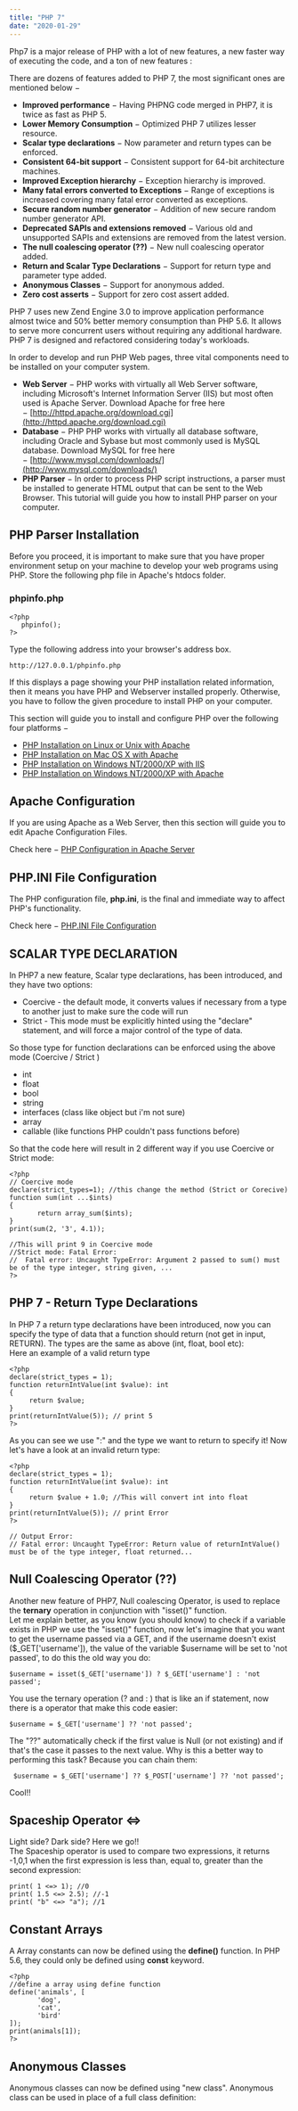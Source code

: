 ```yaml
---
title: "PHP 7"
date: "2020-01-29"
---
```


Php7 is a major release of PHP with a lot of new features, a new faster way of executing the code, and a ton of new features :

There are dozens of features added to PHP 7, the most significant ones are mentioned below −

- **Improved performance** − Having PHPNG code merged in PHP7, it is twice as fast as PHP 5.
- **Lower Memory Consumption** − Optimized PHP 7 utilizes lesser resource.
- **Scalar type declarations** − Now parameter and return types can be enforced.
- **Consistent 64-bit support** − Consistent support for 64-bit architecture machines.
- **Improved Exception hierarchy** − Exception hierarchy is improved.
- **Many fatal errors converted to Exceptions** − Range of exceptions is increased covering many fatal error converted as exceptions.
- **Secure random number generator** − Addition of new secure random number generator API.
- **Deprecated SAPIs and extensions removed** − Various old and unsupported SAPIs and extensions are removed from the latest version.
- **The null coalescing operator (??)** − New null coalescing operator added.
- **Return and Scalar Type Declarations** − Support for return type and parameter type added.
- **Anonymous Classes** − Support for anonymous added.
- **Zero cost asserts** − Support for zero cost assert added.

PHP 7 uses new Zend Engine 3.0 to improve application performance almost twice and 50% better memory consumption than PHP 5.6. It allows to serve more concurrent users without requiring any additional hardware. PHP 7 is designed and refactored considering today's workloads.

In order to develop and run PHP Web pages, three vital components need to be installed on your computer system.

- **Web Server** − PHP works with virtually all Web Server software, including Microsoft's Internet Information Server (IIS) but most often used is Apache Server. Download Apache for free here − [http://httpd.apache.org/download.cgi](http://httpd.apache.org/download.cgi)
- **Database** − PHP PHP works with virtually all database software, including Oracle and Sybase but most commonly used is MySQL database. Download MySQL for free here − [http://www.mysql.com/downloads/](http://www.mysql.com/downloads/)
- **PHP Parser** − In order to process PHP script instructions, a parser must be installed to generate HTML output that can be sent to the Web Browser. This tutorial will guide you how to install PHP parser on your computer.

## PHP Parser Installation

Before you proceed, it is important to make sure that you have proper environment setup on your machine to develop your web programs using PHP. Store the following php file in Apache's htdocs folder.

### phpinfo.php

```
<?php
   phpinfo();
?>
```

Type the following address into your browser's address box.

```
http://127.0.0.1/phpinfo.php

```

If this displays a page showing your PHP installation related information, then it means you have PHP and Webserver installed properly. Otherwise, you have to follow the given procedure to install PHP on your computer.

This section will guide you to install and configure PHP over the following four platforms −

- [PHP Installation on Linux or Unix with Apache](https://www.tutorialspoint.com/php7/php7_installation_linux.htm)
- [PHP Installation on Mac OS X with Apache](https://www.tutorialspoint.com/php7/php7_installation_mac.htm)
- [PHP Installation on Windows NT/2000/XP with IIS](https://www.tutorialspoint.com/php7/php7_installation_windows_iis.htm)
- [PHP Installation on Windows NT/2000/XP with Apache](https://www.tutorialspoint.com/php7/php7_installation_windows_apache.htm)

## Apache Configuration

If you are using Apache as a Web Server, then this section will guide you to edit Apache Configuration Files.

Check here − [PHP Configuration in Apache Server](https://www.tutorialspoint.com/php7/php7_apache_configuration.htm)

## PHP.INI File Configuration

The PHP configuration file, **php.ini**, is the final and immediate way to affect PHP's functionality.

Check here − [PHP.INI File Configuration](https://www.tutorialspoint.com/php7/php7_ini_configuration.htm)

## SCALAR TYPE DECLARATION

In PHP7 a new feature, Scalar type declarations, has been introduced, and they have two options:

- Coercive - the default mode, it converts values if necessary from a type to another just to make sure the code will run
- Strict - This mode must be explicitly hinted using the "declare" statement, and will force a major control of the type of data.

So those type for function declarations can be enforced using the above mode (Coercive / Strict )

- int
- float
- bool
- string
- interfaces (class like object but i'm not sure)
- array
- callable (like functions PHP couldn't pass functions before)

So that the code here will result in 2 different way if you use Coercive or Strict mode:

```
<?php    
// Coercive mode    
declare(strict_types=1); //this change the method (Strict or Corecive)
function sum(int ...$ints) 
{
       return array_sum($ints);
}
print(sum(2, '3', 4.1));

//This will print 9 in Coercive mode
//Strict mode: Fatal Error:
//  Fatal error: Uncaught TypeError: Argument 2 passed to sum() must be of the type integer, string given, ... 
?> 
```

## PHP 7 - Return Type Declarations

In PHP 7 a return type declarations have been introduced, now you can specify the type of data that a function should return (not get in input, RETURN). The types are the same as above (int, float, bool etc):  
Here an example of a valid return type

```
<?php    
declare(strict_types = 1);    
function returnIntValue(int $value): int 
{       
     return $value;    
}    
print(returnIntValue(5)); // print 5
?> 
```

As you can see we use ":" and the type we want to return to specify it! Now let's have a look at an invalid return type:

```
<?php    
declare(strict_types = 1);    
function returnIntValue(int $value): int 
{       
     return $value + 1.0; //This will convert int into float    
}    
print(returnIntValue(5)); // print Error
?> 

// Output Error:
// Fatal error: Uncaught TypeError: Return value of returnIntValue() must be of the type integer, float returned... 
```

## Null Coalescing Operator (??)

Another new feature of PHP7, Null coalescing Operator, is used to replace the **ternary** operation in conjunction with "isset()" function.  
Let me explain better, as you know (you should know) to check if a variable exists in PHP we use the "isset()" function, now let's imagine that you want to get the username passed via a GET, and if the username doesn't exist ($\_GET\['username'\]), the value of the variable $username will be set to 'not passed', to do this the old way you do:

```
$username = isset($_GET['username']) ? $_GET['username'] : 'not passed'; 
```

You use the ternary operation (? and : ) that is like an if statement, now there is a operator that make this code easier:

```
$username = $_GET['username'] ?? 'not passed'; 
```

The "??" automatically check if the first value is Null (or not existing) and if that's the case it passes to the next value. Why is this a better way to performing this task? Because you can chain them:

```
 $username = $_GET['username'] ?? $_POST['username'] ?? 'not passed'; 
```

Cool!!

## Spaceship Operator <=>

Light side? Dark side? Here we go!!  
The Spaceship operator is used to compare two expressions, it returns -1,0,1 when the first expression is less than, equal to, greater than the second expression:

```
print( 1 <=> 1); //0
print( 1.5 <=> 2.5); //-1
print( "b" <=> "a"); //1
```

## Constant Arrays

A Array constants can now be defined using the **define()** function. In PHP 5.6, they could only be defined using **const** keyword.

```
<?php    
//define a array using define function    
define('animals', [
       'dog',
       'cat',
       'bird'
]);
print(animals[1]); 
?> 
```

## Anonymous Classes

Anonymous classes can now be defined using "new class". Anonymous class can be used in place of a full class definition:
